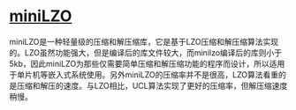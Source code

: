 # [miniLZO](http://www.oberhumer.com/opensource/lzo/)

miniLZO是一种轻量级的压缩和解压缩库，它是基于LZO压缩和解压缩算法实现的。LZO虽然功能强大，但是编译后的库文件较大，而minilzo编译后的库则小于5kb，因此miniLZO为那些仅需要简单压缩和解压缩功能的程序而设计，所以适用于单片机等嵌入式系统使用。另外miniLZO的压缩率并不是很高，LZO算法看重的是压缩和解压的速度。与LZO相比，UCL算法实现了更好的压缩率，但解压缩速度稍慢。


